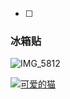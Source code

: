 - [ ] 
### 冰箱贴 
![IMG_5812](https://cdn.jsdelivr.net/gh/Mxlo/picx-images-hosting@master/20250107/IMG_5812.8z6luj8hy8.png)

[![可爱的猫](https://example.com/cute-cat-thumbnail.jpg)](https://example.com/cute-cat-full.jpg)
